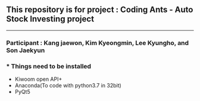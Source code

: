 ## This repository is for project : Coding Ants - Auto Stock Investing project
-------------------------------------------------------
### Participant : Kang jaewon, Kim Kyeongmin, Lee Kyungho, and Son Jaekyun

### * Things need to be installed
- Kiwoom open API+
- Anaconda(To code with python3.7 in 32bit)
- PyQt5
